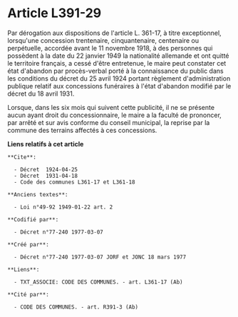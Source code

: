 # Article L391-29

Par dérogation aux dispositions de l'article L. 361-17, à titre exceptionnel, lorsqu'une concession trentenaire,
cinquantenaire, centenaire ou perpétuelle, accordée avant le 11 novembre 1918, à des personnes qui possèdent à la date du 22
janvier 1949 la nationalité allemande et ont quitté le territoire français, a cessé d'être entretenue, le maire peut
constater cet état d'abandon par procès-verbal porté à la connaissance du public dans les conditions du décret du 25 avril
1924 portant règlement d'administration publique relatif aux concessions funéraires à l'état d'abandon modifié par le décret
du 18 avril 1931.

Lorsque, dans les six mois qui suivent cette publicité, il ne se présente aucun ayant droit du concessionnaire, le maire a la
faculté de prononcer, par arrêté et sur avis conforme du conseil municipal, la reprise par la commune des terrains affectés à
ces concessions.

**Liens relatifs à cet article**

	**Cite**:

	  - Décret  1924-04-25
	  - Décret  1931-04-18
	  - Code des communes L361-17 et L361-18

	**Anciens textes**:

	  - Loi n°49-92 1949-01-22 art. 2

	**Codifié par**:

	  - Décret n°77-240 1977-03-07

	**Créé par**:

	  - Décret n°77-240 1977-03-07 JORF et JONC 18 mars 1977

	**Liens**:

	  - TXT_ASSOCIE: CODE DES COMMUNES. - art. L361-17 (Ab)

	**Cité par**:

	  - CODE DES COMMUNES. - art. R391-3 (Ab)
